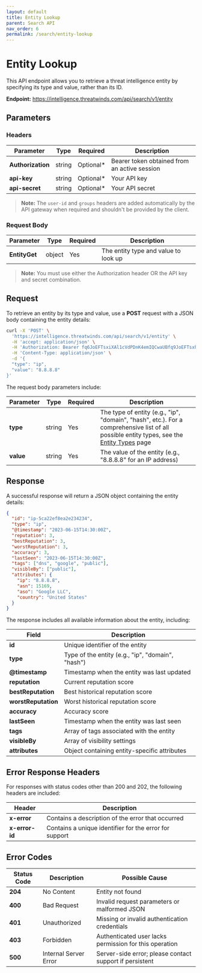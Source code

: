 ```yaml
---
layout: default
title: Entity Lookup
parent: Search API
nav_order: 6
permalink: /search/entity-lookup
---
```


# Entity Lookup

This API endpoint allows you to retrieve a threat intelligence entity by specifying its type and value, rather than its ID.

**Endpoint:** https://intelligence.threatwinds.com/api/search/v1/entity

## Parameters

### Headers

| Parameter         | Type   | Required  | Description                                  |
|-------------------|--------|-----------|----------------------------------------------|
| **Authorization** | string | Optional* | Bearer token obtained from an active session |
| **api-key**       | string | Optional* | Your API key                                 |
| **api-secret**    | string | Optional* | Your API secret                              |

> **Note:** The `user-id` and `groups` headers are added automatically by the API gateway when required and shouldn't be provided by the client.

### Request Body

| Parameter     | Type   | Required | Description                          |
|---------------|--------|----------|--------------------------------------|
| **EntityGet** | object | Yes      | The entity type and value to look up |

> **Note:** You must use either the Authorization header OR the API key and secret combination.

## Request

To retrieve an entity by its type and value, use a **POST** request with a JSON body containing the entity details:

```bash
curl -X 'POST' \
  'https://intelligence.threatwinds.com/api/search/v1/entity' \
  -H 'accept: application/json' \
  -H 'Authorization: Bearer fq6JoEFTsxiXAl1cVdPDnK4emIQCwaUBfq9JoEFTsxhXAl1cVxPDnK4emIQCwaUB' \
  -H 'Content-Type: application/json' \
  -d '{
  "type": "ip",
  "value": "8.8.8.8"
}'
```

The request body parameters include:

| Parameter | Type   | Required | Description                                                                                                                                                       |
|-----------|--------|----------|-------------------------------------------------------------------------------------------------------------------------------------------------------------------|
| **type**  | string | Yes      | The type of entity (e.g., "ip", "domain", "hash", etc.). For a comprehensive list of all possible entity types, see the [Entity Types](/search/entity-types) page |
| **value** | string | Yes      | The value of the entity (e.g., "8.8.8.8" for an IP address)                                                                                                       |

## Response

A successful response will return a JSON object containing the entity details:

```json
{
  "id": "ip-5ca22ef8ea2e234234",
  "type": "ip",
  "@timestamp": "2023-06-15T14:30:00Z",
  "reputation": 3,
  "bestReputation": 3,
  "worstReputation": 3,
  "accuracy": 3,
  "lastSeen": "2023-06-15T14:30:00Z",
  "tags": ["dns", "google", "public"],
  "visibleBy": ["public"],
  "attributes": {
    "ip": "8.8.8.8",
    "asn": 15169,
    "aso": "Google LLC",
    "country": "United States"
  }
}
```

The response includes all available information about the entity, including:

| Field               | Description                                       |
|---------------------|---------------------------------------------------|
| **id**              | Unique identifier of the entity                   |
| **type**            | Type of the entity (e.g., "ip", "domain", "hash") |
| **@timestamp**      | Timestamp when the entity was last updated        |
| **reputation**      | Current reputation score                          |
| **bestReputation**  | Best historical reputation score                  |
| **worstReputation** | Worst historical reputation score                 |
| **accuracy**        | Accuracy score                                    |
| **lastSeen**        | Timestamp when the entity was last seen           |
| **tags**            | Array of tags associated with the entity          |
| **visibleBy**       | Array of visibility settings                      |
| **attributes**      | Object containing entity-specific attributes      |

## Error Response Headers

For responses with status codes other than 200 and 202, the following headers are included:

| Header        | Description                                                |
|---------------|------------------------------------------------------------|
| **x-error**   | Contains a description of the error that occurred          |
| **x-error-id**| Contains a unique identifier for the error for support     |

## Error Codes

| Status Code | Description           | Possible Cause                                          |
|-------------|-----------------------|---------------------------------------------------------|
| **204**     | No Content            | Entity not found                                        |
| **400**     | Bad Request           | Invalid request parameters or malformed JSON            |
| **401**     | Unauthorized          | Missing or invalid authentication credentials           |
| **403**     | Forbidden             | Authenticated user lacks permission for this operation  |
| **500**     | Internal Server Error | Server-side error; please contact support if persistent |
